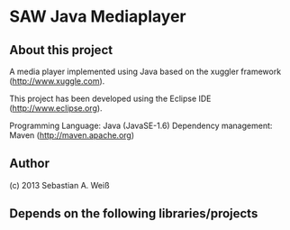 SAW Java Mediaplayer
====================
About this project
------------------
A media player implemented using Java based on the xuggler framework (http://www.xuggle.com).

This project has been developed using the Eclipse IDE (http://www.eclipse.org).

Programming Language: 	Java (JavaSE-1.6)
Dependency management:	Maven (http://maven.apache.org)

Author
------
(c) 2013 Sebastian A. Weiß

Depends on the following libraries/projects
-------------------------------------------
